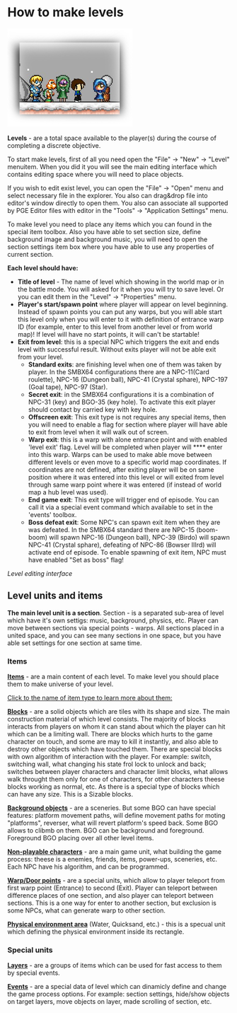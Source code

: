 # How to make levels

![HowToLevels](Intro/QuickStart/HowToMakeLevels.png)

**Levels** - are a total space available to the player(s) during the
course of completing a discrete objective.


To start make levels, first of all you need open the 
"File" -> "New" -> "Level" menuitem. When you did it you will see the
main editing interface which contains editing space where you will
need to place objects.


If you wish to edit exist level, you can open the "File" -> "Open"
menu and select necessary file in the explorer. You also can drag&drop
file into editor's window directly to open them. You also can associate
all supported by PGE Editor files with editor in the
"Tools" -> "Application Settings" menu.


To make level you need to place any items which you can found in the
special item toolbox. Also you have able to set section size, define
background image and background music, you will need to open the
section settings item box where you have able to use any properties
of current section.


**Each level should have:**

* **Title of level** - The name of level which showing in the world map
or in the battle mode. You will asked for it when you will try to save level.
Or you can edit them in the "Level" -> "Properties" menu.
* **Player's start/spawn point** where player will appear on level beginning.
Instead of spawn points you can put any warps, but you will able start
this level only when you will enter to it with definition of entrance
warp ID (for example, enter to this level from another level or from
world map)! If level will have no start points, it will can't be startable!
* **Exit from level**: this is a special NPC which triggers the exit and ends
level with successful result. Without exits player will not be able exit
from your level.
  * **Standard exits**: are finishing level when one of them was taken by
  player. In the SMBX64 configurations there are a NPC-11(Card roulette),
  NPC-16 (Dungeon ball), NPC-41 (Crystal sphare), NPC-197 (Goal tape),
  NPC-97 (Star).
  * **Secret exit**: in the SMBX64 configurations it is a combination of
  NPC-31 (key) and BGO-35 (key hole). To activate this exit player
  should contact by carried key with key hole.
  * **Offscreen exit**: This exit type is not requires any special items,
  then you will need to enable a flag for section where player will have
  able to exit from level when it will walk out of screen.
  * **Warp exit**: this is a warp with alone entrance point and with
  enabled 'level exit' flag. Level will be completed when player will
 **** enter into this warp. Warps can be used to make able move between
  different levels or even move to a specific world map coordinates.
  If coordinates are not defined, after exiting player will be on same
  position where it was entered into this level or will exited from level
  through same warp point where it was entered (if instead of world map
  a hub level was used).
  * **End game exit**: This exit type will trigger end of episode.
  You can call it via a special event command which available to set
  in the 'events' toolbox.
  * **Boss defeat exit**: Some NPC's can spawn exit item when they
  are was defeated. In the SMBX64 standard there are NPC-15 (boom-boom)
  will spawn NPC-16 (Dungeon ball), NPC-39 (Birdo) will spawn
  NPC-41 (Crystal sphare), defeating of NPC-86 (Bowser IIIrd) will
  activate end of episode. To enable spawning of exit item, NPC must
  have enabled "Set as boss" flag!


_Level editing interface_

<ImageZoom 
  alt="EditorInterface"
  url="screenshots/LevelEditing/005_levelEditingSpace.png" 
  :border="true"
/>


## Level units and items

**The main level unit is a section**. Section - is a separated sub-area of
level which have it's own settigs: music, background, physics, etc.
Player can move between sections via special points - warps. All sections
placed in a united space, and you can see many sections in one space,
but you have able set settings for one section at same time.

### Items

**[Items](../../EditLevel/Items)** - are a main content of each level. To make level you should
place them to make universe of your level.

<u>Click to the name of item type to learn more about them:</u>

**[Blocks](../../EditLevel/Items#blocks)** - are a solid objects which are tiles with its shape and size.
The main construction material of which level consists. The majority of
blocks interacts from players on whom it can stand about which the player
can hit which can be a limiting wall. There are blocks which hurts to the
game character on touch, and some are may to kill it instantly, and also
able to destroy other objects which have touched them. There are special
blocks with own algorithm of interaction with the player. For example:
switch, switching wall, what changing his state frol lock to unlock and
back; switches between player characters and character limit blocks, what
allows walk throught them only for one of characters, for other characters
theese blocks working as normal, etc. As there is a special type of blocks
which can have any size. This is a Sizable blocks.

**[Background objects](../../EditLevel/Items#bgo)** - are a sceneries. But some BGO can have special
features: platform movement paths, will define movement paths for moting
"platforms", reverser, what will revert platform's speed back. Some BGO
allows to clibmb on them. BGO can be background and foreground.
Foreground BGO placing over all other level items.

**[Non-playable characters](../../EditLevel/Items#npc)** - are a main game unit, what building the game
process: theese is a enemies, friends, items, power-ups, sceneries, etc.
Each NPC have his algorithm, and can be programmed.

**[Warp/Door points](../../EditLevel/Items#warps)** - are a special units, which allow to player teleport from first
warp point (Entrance) to second (Exit). Player can teleport between
difference places of one section, and also player can teleport between
sections. This is a one way for enter to another section, but exclusion
is some NPCs, what can generate warp to other section.

**[Physical environment area](../../EditLevel/Items#physical-environments)** (Water, Quicksand, etc.) - this is a
specual unit which defining the physical environment inside its rectangle.


### Special units

**[Layers](../../EditLevel/Layers)** - are a groups of items which can be used for fast access to
them by special events.

**[Events](../../EditLevel/Events)** - are a special data of level which can dinamicly define and
change the game process options. For example: section settings, hide/show
objects on target layers, move objects on layer, made scrolling of
section, etc.
